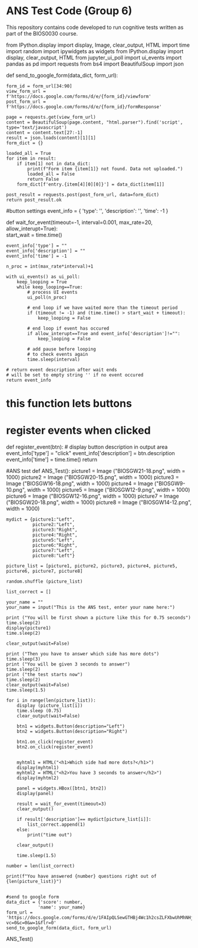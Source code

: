 # ANS Test Code (Group 6)

This repository contains code developed to run cognitive tests written as part of the BIOS0030 course.

from IPython.display import display, Image, clear_output, HTML
import time
import random
import ipywidgets as widgets
from IPython.display import display, clear_output, HTML
from jupyter_ui_poll import ui_events
import pandas as pd
import requests
from bs4 import BeautifulSoup
import json

def send_to_google_form(data_dict, form_url):
    
    form_id = form_url[34:90]
    view_form_url = f'https://docs.google.com/forms/d/e/{form_id}/viewform'
    post_form_url = f'https://docs.google.com/forms/d/e/{form_id}/formResponse'

    page = requests.get(view_form_url)
    content = BeautifulSoup(page.content, "html.parser").find('script', type='text/javascript')
    content = content.text[27:-1]
    result = json.loads(content)[1][1]
    form_dict = {}
    
    loaded_all = True
    for item in result:
        if item[1] not in data_dict:
            print(f"Form item {item[1]} not found. Data not uploaded.")
            loaded_all = False
            return False
        form_dict[f'entry.{item[4][0][0]}'] = data_dict[item[1]]
    
    post_result = requests.post(post_form_url, data=form_dict)
    return post_result.ok
  
#button settings
event_info = {
    'type': '',
    'description': '',
    'time': -1
}

def wait_for_event(timeout=-1, interval=0.001, max_rate=20, allow_interupt=True):    
    start_wait = time.time()

    event_info['type'] = ""
    event_info['description'] = ""
    event_info['time'] = -1

    n_proc = int(max_rate*interval)+1
    
    with ui_events() as ui_poll:
        keep_looping = True
        while keep_looping==True:
            # process UI events
            ui_poll(n_proc)

            # end loop if we have waited more than the timeout period
            if (timeout != -1) and (time.time() > start_wait + timeout):
                keep_looping = False
                
            # end loop if event has occured
            if allow_interupt==True and event_info['description']!="":
                keep_looping = False
                
            # add pause before looping
            # to check events again
            time.sleep(interval)
    
    # return event description after wait ends
    # will be set to empty string '' if no event occured
    return event_info

# this function lets buttons 
# register events when clicked
def register_event(btn):
    # display button description in output area
    event_info['type'] = "click"
    event_info['description'] = btn.description
    event_info['time'] = time.time()
    return

#ANS test
def ANS_Test():
    picture1 = Image ("BIOSGW21-18.png", width = 1000)
    picture2 = Image ("BIOSGW20-15.png", width = 1000)
    picture3 = Image ("BIOSGW16-18.png", width = 1000)
    picture4 = Image ("BIOSGW9-10.png", width = 1000)
    picture5 = Image ("BIOSGW12-9.png", width = 1000)
    picture6 = Image ("BIOSGW12-16.png", width = 1000)
    picture7 = Image ("BIOSGW20-18.png", width = 1000)
    picture8 = Image ("BIOSGW14-12.png", width = 1000)

    mydict = {picture1:"Left",
              picture2:"Left",
              picture3:"Right",
              picture4:"Right",
              picture5:"Left",
              picture6:"Right",
              picture7:"Left",
              picture8:"Left"}

    picture_list = [picture1, picture2, picture3, picture4, picture5, picture6, picture7, picture8]

    random.shuffle (picture_list)

    list_correct = []

    your_name = ""
    your_name = input("This is the ANS test, enter your name here:") 

    print ("You will be first shown a picture like this for 0.75 seconds")
    time.sleep(2)
    display(picture1)
    time.sleep(2)

    clear_output(wait=False)

    print ("Then you have to answer which side has more dots")
    time.sleep(3)
    print ("You will be given 3 seconds to answer")
    time.sleep(2)
    print ("the test starts now")
    time.sleep(2)
    clear_output(wait=False)
    time.sleep(1.5)
    
    for i in range(len(picture_list)):
        display (picture_list[i])
        time.sleep (0.75)
        clear_output(wait=False)
        
        btn1 = widgets.Button(description="Left")
        btn2 = widgets.Button(description="Right")
    
        btn1.on_click(register_event) 
        btn2.on_click(register_event) 


        myhtml1 = HTML("<h1>Which side had more dots?</h1>")
        display(myhtml1)
        myhtml2 = HTML("<h2>You have 3 seconds to answer</h2>")
        display(myhtml2)

        panel = widgets.HBox([btn1, btn2])
        display(panel)

        result = wait_for_event(timeout=3)
        clear_output()

        if result['description']== mydict[picture_list[i]]:
            list_correct.append(1)
        else:
            print("time out")
            
        clear_output()

        time.sleep(1.5)

    number = len(list_correct)

    print(f"You have answered {number} questions right out of {len(picture_list)}")


    #send to google form
    data_dict = {'score': number,
                'name': your_name}
    form_url = 'https://docs.google.com/forms/d/e/1FAIpQLSewGTHBj4Wc1h2csZLFXbwUhMhNHjrvPuqOeXZFRM9ewmqDag/viewform?vc=0&c=0&w=1&flr=0'
    send_to_google_form(data_dict, form_url)

ANS_Test()
